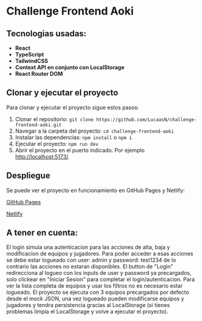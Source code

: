 # Challenge Frontend Aoki

## Tecnologias usadas:

- **React**
- **TypeScript**
- **TailwindCSS**
- **Context API en conjunto con LocalStorage**
- **React Router DOM**


## Clonar y ejecutar el proyecto

Para clonar y ejecutar el proyecto sigue estos pasos:

1. Clonar el repositorio:
   `git clone https://github.com/LucaasN/challenge-frontend-aoki.git`
2. Navegar a la carpeta del proyecto:
   `cd challenge-frontend-aoki`
3. Instalar las dependencias:
   `npm install` o `npm i`
6. Ejecutar el proyecto:
   `npm run dev`
8. Abrir el proyecto en el puerto indicado. Por ejemplo [http://localhost:5173/](http://localhost:5173/).


## Despliegue
Se puede ver el proyecto en funcionamiento en GitHub Pages y Netlify:

[GitHub Pages](https://lucaasn.github.io/challenge-frontend-aoki/)

[Netlify](https://challenge-frontend-aoki.netlify.app/)

## A tener en cuenta:
El login simula una autenticacion para las acciones de alta, baja y modificacion de equipos y jugadores. Para poder acceder a esas acciones se debe estar logueado con user: admin y password: test1234 de lo contrario las acciones no estaran disponibles. El button de "Login" redirecciona al logueo con los inputs de user y password ya precargados, solo clickear en "Iniciar Sesion" para completar el login/autenticacion. Para ver la lista completa de equipos y usar los filtros no es necesario estar logueado. El proyecto se ejecuta con 3 equipos precargados por defecto desde el mock JSON, una vez logueado pueden modificarse equipos y jugadores y tendra persistencia gracias al LocalStorage (si tienes problemas limpia el LocalStorage y volve a ejecutar el proyecto).

